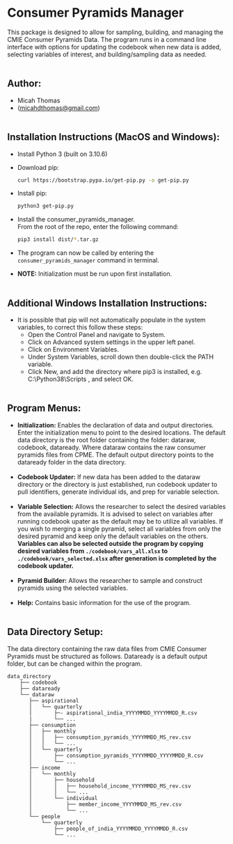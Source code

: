 # Consumer Pyramids Manager
This package is designed to allow for sampling, building, and managing the CMIE Consumer Pyramids Data. The program runs in a command line interface with options for updating the codebook when new data is added, selecting variables of interest, and building/sampling data as needed.
<br/><br/>

## Author:
- Micah Thomas
- (micahdthomas@gmail.com)
<br/><br/>

## Installation Instructions (MacOS and Windows):
- Install Python 3 (built on 3.10.6)
- Download pip:
    ```bash
    curl https://bootstrap.pypa.io/get-pip.py -o get-pip.py
    ```
- Install pip:
    ```bash
    python3 get-pip.py
    ```
- Install the consumer_pyramids_manager.<br/> From the root of the repo, enter the following command:
    ```bash
    pip3 install dist/*.tar.gz
    ```
- The program can now be called by entering the  ```consumer_pyramids_manager``` command in terminal.

- **NOTE:** Initialization must be run upon first installation.
<br/><br/>

## Additional Windows Installation Instructions:
- It is possible that pip will not automatically populate in the system variables, to correct this follow these steps:
    - Open the Control Panel and navigate to System.
    - Click on Advanced system settings in the upper left panel.
    - Click on Environment Variables.
    - Under System Variables, scroll down then double-click the PATH variable.
    - Click New, and add the directory where pip3 is installed, e.g. C:\Python38\Scripts , and select OK. 
    <br/><br/>




## Program Menus:
- **Initialization:** Enables the declaration of data and output directories. Enter the initialization menu to point to the desired locations. The default data directory is the root folder containing the folder: dataraw, codebook, dataready. Where dataraw contains the raw consumer pyramids files from CPME. The default output directory points to the dataready folder in the data directory.<br/><br/>
- **Codebook Updater:** If new data has been added to the dataraw directory or the directory is just established, run codebook updater to pull identifiers, generate individual ids, and prep for variable selection.<br/><br/>
- **Variable Selection:** Allows the researcher to select the desired variables from the available pyramids. It is advised to select on variables after running codebook upater as the default may be to utilize all variables. If you wish to merging a single pyramid, select all variables from only the desired pyramid and keep only the default variables on the others. **Variables can also be selected outside the program by copying desired variables from ```./codebook/vars_all.xlsx``` to ```./codebook/vars_selected.xlsx``` after generation is completed by the codebook updater.**<br/><br/>
- **Pyramid Builder:** Allows the researcher to sample and construct pyramids using the selected variables.<br/><br/>
- **Help:** Contains basic information for the use of the program.
<br/><br/>

## Data Directory Setup:
The data directory containing the raw data files from CMIE Consumer Pyramids must be structured as follows. Dataready is a default output folder, but can be changed within the program. 

    data_directory 
        ├── codebook  
        ├── dataready  
        └── dataraw  
           ├── aspirational
           │   └── quarterly
           │       ├─- aspirational_india_YYYYMMDD_YYYYMMDD_R.csv
           |       └── ...
           ├── consumption
           │   ├── monthly
           │   │   ├── consumption_pyramids_YYYYMMDD_MS_rev.csv
           │   │   └── ...
           │   └── quarterly
           │       ├── consumption_pyramids_YYYYMMDD_YYYYMMDD_R.csv
           │       └── ...
           ├── income
           │   └── monthly
           │       ├── household
           │       │   ├── household_income_YYYYMMDD_MS_rev.csv
           │       │   └── ...
           │       └── individual
           │           ├── member_income_YYYYMMDD_MS_rev.csv
           │           └── ...
           └── people
               └── quarterly
                   ├── people_of_india_YYYYMMDD_YYYYMMDD_R.csv
                   └── ...

